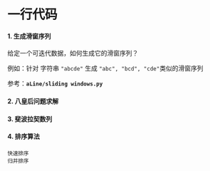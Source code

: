 # 一行代码

#### 1. 生成滑窗序列

给定一个可迭代数据，如何生成它的滑窗序列？

例如：针对 字符串 `"abcde"` 生成 `"abc", "bcd", "cde"`类似的滑窗序列

参考：**`aLine/sliding windows.py`**

#### 2. 八皇后问题求解

#### 3. 斐波拉契数列

#### 4. 排序算法
    
    快速排序
    归并排序